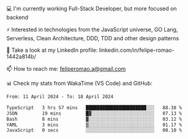 💻 I'm currently working Full-Stack Developer, but more focused on backend

⚡ Interested in technologies from the JavaScript universe, GO Lang, Serverless, Clean Architecture, DDD, TDD and other design patterns

👥 Take a look at my LinkedIn profile: linkedin.com/in/felipe-romao-1442a814b/

📫 How to reach me: feliperomao.a@gmail.com

📊 Check my stats from WakaTime (VS Code) and GitHub:

<!--START_SECTION:waka-->

```txt
From: 11 April 2024 - To: 18 April 2024

TypeScript   3 hrs 57 mins   ██████████████████████░░░   88.38 %
JSON         19 mins         █▓░░░░░░░░░░░░░░░░░░░░░░░   07.13 %
Bash         8 mins          ▓░░░░░░░░░░░░░░░░░░░░░░░░   03.12 %
YAML         3 mins          ▒░░░░░░░░░░░░░░░░░░░░░░░░   01.17 %
JavaScript   0 secs          ░░░░░░░░░░░░░░░░░░░░░░░░░   00.10 %
```

<!--END_SECTION:waka-->
